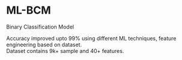 # ML-BCM
Binary Classification Model

Accuracy improved upto 99% using different ML techniques, feature engineering based on dataset.<br>
Dataset contains 9k+ sample and 40+ features. 





